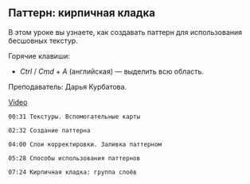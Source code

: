 ## Паттерн: кирпичная кладка

В этом уроке вы узнаете, как создавать паттерн для использования бесшовных текстур.

Горячие клавиши:

* *Ctrl* / *Cmd* + *A* (английская) — выделить всю область.

Преподаватель: Дарья Курбатова.

[Video](https://player.softculture.cc/embed/online/PSH/PSH_76.19.07_L5-6_Bricks_Pattern)

``` chapters
00:31 Текстуры. Вспомогательные карты

02:32 Создание паттерна

04:00 Слои корректировки. Заливка паттерном

05:28 Способы использования паттернов

07:24 Кирпичная кладка: группа слоёв
```
